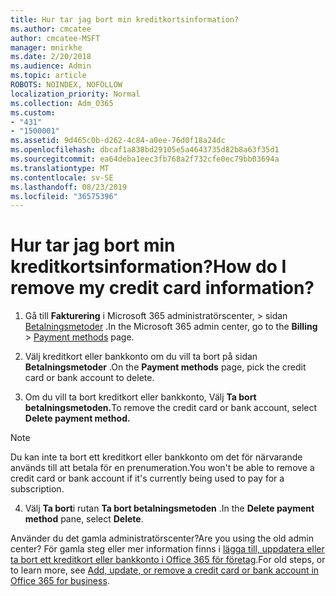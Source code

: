 ```yaml
---
title: Hur tar jag bort min kreditkortsinformation?
ms.author: cmcatee
author: cmcatee-MSFT
manager: mnirkhe
ms.date: 2/20/2018
ms.audience: Admin
ms.topic: article
ROBOTS: NOINDEX, NOFOLLOW
localization_priority: Normal
ms.collection: Adm_O365
ms.custom:
- "431"
- "1500001"
ms.assetid: 9d465c0b-d262-4c84-a0ee-76d0f18a24dc
ms.openlocfilehash: dbcaf1a838bd29105e5a4643735d82b8a63f35d1
ms.sourcegitcommit: ea64deba1eec3fb768a2f732cfe0ec79bb03694a
ms.translationtype: MT
ms.contentlocale: sv-SE
ms.lasthandoff: 08/23/2019
ms.locfileid: "36575396"
---
```

# <a name="how-do-i-remove-my-credit-card-information"></a><span data-ttu-id="39d65-102">Hur tar jag bort min kreditkortsinformation?</span><span class="sxs-lookup"><span data-stu-id="39d65-102">How do I remove my credit card information?</span></span>

1. <span data-ttu-id="39d65-103">Gå till **Fakturering** i Microsoft 365 administratörscenter, \> sidan [Betalningsmetoder](https://go.microsoft.com/fwlink/p/?linkid=2018806) .</span><span class="sxs-lookup"><span data-stu-id="39d65-103">In the Microsoft 365 admin center, go to the **Billing** \> [Payment methods](https://go.microsoft.com/fwlink/p/?linkid=2018806) page.</span></span>

2. <span data-ttu-id="39d65-104">Välj kreditkort eller bankkonto om du vill ta bort på sidan **Betalningsmetoder** .</span><span class="sxs-lookup"><span data-stu-id="39d65-104">On the **Payment methods** page, pick the credit card or bank account to delete.</span></span>

3. <span data-ttu-id="39d65-105">Om du vill ta bort kreditkort eller bankkonto, Välj **Ta bort betalningsmetoden.**</span><span class="sxs-lookup"><span data-stu-id="39d65-105">To remove the credit card or bank account, select **Delete payment method.**</span></span>

> [!NOTE]
> <span data-ttu-id="39d65-106">Du kan inte ta bort ett kreditkort eller bankkonto om det för närvarande används till att betala för en prenumeration.</span><span class="sxs-lookup"><span data-stu-id="39d65-106">You won't be able to remove a credit card or bank account if it's currently being used to pay for a subscription.</span></span>

4. <span data-ttu-id="39d65-107">Välj **Ta bort**i rutan **Ta bort betalningsmetoden** .</span><span class="sxs-lookup"><span data-stu-id="39d65-107">In the **Delete payment method** pane, select **Delete**.</span></span>

<span data-ttu-id="39d65-108">Använder du det gamla administratörscenter?</span><span class="sxs-lookup"><span data-stu-id="39d65-108">Are you using the old admin center?</span></span> <span data-ttu-id="39d65-109">För gamla steg eller mer information finns i [lägga till, uppdatera eller ta bort ett kreditkort eller bankkonto i Office 365 för företag](https://docs.microsoft.com/office365/admin/subscriptions-and-billing/add-update-or-remove-credit-card-or-bank-account).</span><span class="sxs-lookup"><span data-stu-id="39d65-109">For old steps, or to learn more, see [Add, update, or remove a credit card or bank account in Office 365 for business](https://docs.microsoft.com/office365/admin/subscriptions-and-billing/add-update-or-remove-credit-card-or-bank-account).</span></span>